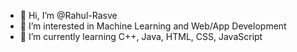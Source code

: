 - 👋 Hi, I’m @Rahul-Rasve
- 👀 I’m interested in Machine Learning and Web/App Development
- 🌱 I’m currently learning C++, Java, HTML, CSS, JavaScript
<!-- - 💞️ I’m looking to collaborate on ...
- 📫 How to reach me ... -->

<!---
Rahul-Rasve/Rahul-Rasve is a ✨ special ✨ repository because its `README.md` (this file) appears on your GitHub profile.
You can click the Preview link to take a look at your changes.
--->
